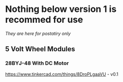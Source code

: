 # Nothing below version 1 is recommed for use
*They are here for postatiry only*

## 5 Volt Wheel Modules

### 28BYJ-48 With DC Motor
https://www.tinkercad.com/things/8DroPLgaaVU - v0.1  

